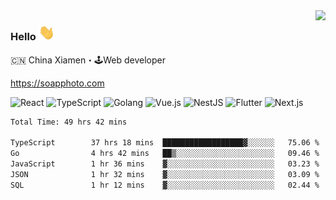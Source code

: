 <img align="right" src="https://github-readme-stats.vercel.app/api?username=yiiu&show_icons=false&bg_color=30,e96443,904e95&title_color=fff&text_color=fff" />

### Hello <img src="https://raw.githubusercontent.com/ABSphreak/ABSphreak/master/gifs/Hi.gif" width="26px" />
 
🇨🇳 China Xiamen・🕹Web developer

https://soapphoto.com

<p align="left"><img src="https://cdn.svgporn.com/logos/react.svg" alt="React" width="32" height="32"/> <img src="https://cdn.svgporn.com/logos/typescript-icon.svg" alt="TypeScript" width="32" height="32"/> <img src="https://cdn.svgporn.com/logos/gopher.svg" alt="Golang" width="32" height="32"/> <img src="https://cdn.svgporn.com/logos/vue.svg" alt="Vue.js" width="32" height="32"/> <img src="https://cdn.svgporn.com/logos/nestjs.svg" alt="NestJS" width="32" height="32"/> <img src="https://cdn.svgporn.com/logos/flutter.svg" alt="Flutter" width="32" height="32"/> <img src="https://cdn.svgporn.com/logos/nextjs-icon.svg" alt="Next.js" width="32" height="32"/></p>


<!--START_SECTION:waka-->

```txt
Total Time: 49 hrs 42 mins

TypeScript        37 hrs 18 mins  ██████████████████▓░░░░░░   75.06 %
Go                4 hrs 42 mins   ██▒░░░░░░░░░░░░░░░░░░░░░░   09.46 %
JavaScript        1 hr 36 mins    ▓░░░░░░░░░░░░░░░░░░░░░░░░   03.23 %
JSON              1 hr 32 mins    ▓░░░░░░░░░░░░░░░░░░░░░░░░   03.09 %
SQL               1 hr 12 mins    ▓░░░░░░░░░░░░░░░░░░░░░░░░   02.44 %
```

<!--END_SECTION:waka-->

